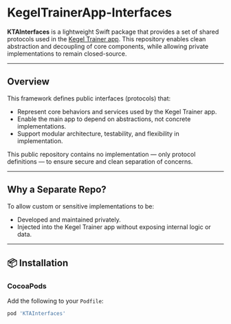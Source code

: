 # KegelTrainerApp-Interfaces

**KTAInterfaces** is a lightweight Swift package that provides a set of shared protocols used in the [Kegel Trainer app](https://kegeltrainer.app). This repository enables clean abstraction and decoupling of core components, while allowing private implementations to remain closed-source.

---

## Overview

This framework defines public interfaces (protocols) that:

- Represent core behaviors and services used by the Kegel Trainer app.
- Enable the main app to depend on abstractions, not concrete implementations.
- Support modular architecture, testability, and flexibility in implementation.

This public repository contains no implementation — only protocol definitions — to ensure secure and clean separation of concerns.

---

## Why a Separate Repo?

To allow custom or sensitive implementations to be:

- Developed and maintained privately.
- Injected into the Kegel Trainer app without exposing internal logic or data.

---

## 📦 Installation

### CocoaPods

Add the following to your `Podfile`:

```ruby
pod 'KTAInterfaces'
